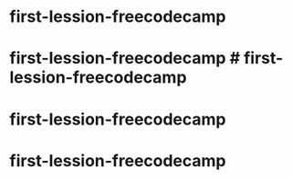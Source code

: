 # first-lession-freecodecamp
# first-lession-freecodecamp # first-lession-freecodecamp
# first-lession-freecodecamp
# first-lession-freecodecamp
